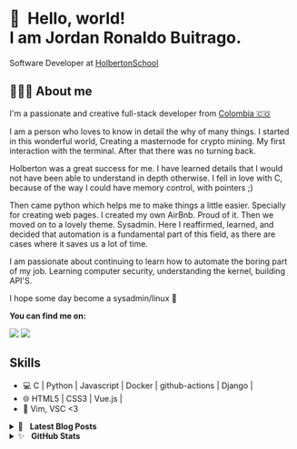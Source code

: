 👋 &nbsp;Hello, world! <br/> I am Jordan Ronaldo Buitrago.
======

Software Developer at [HolbertonSchool](https://github.com/holbertonschool)
##  👨🏻‍💻  About me

I'm a passionate and creative full-stack developer from [Colombia 🇨🇴](https://www.google.com/maps/place/Colombia/@4,-72z/) 

I am a person who loves to know in detail the why of many things.
I started in this wonderful world, Creating a masternode for crypto mining. My first interaction with the terminal. After that there was no turning back. 

Holberton was a great success for me. I have learned details that I would not have been able to understand in depth otherwise. I fell in love with C, because of the way I could have memory control, with pointers ;)

Then came python which helps me to make things a little easier. Specially for creating web pages. I created my own AirBnb. Proud of it. Then we moved on to a lovely theme. Sysadmin. Here I reaffirmed, learned, and decided that automation is a fundamental part of this field, as there are cases where it saves us a lot of time.

I am passionate about continuing to learn how to automate the boring part of my job. Learning computer security, understanding the kernel, building API'S.

I hope some day become a sysadmin/linux 🧠

**You can find me on:**

[<img src="https://img.shields.io/badge/twitter-%231DA1F2.svg?&style=for-the-badge&logo=twitter&logoColor=white"/>](https://twitter.com/jordansandoval6)
[<img src="https://img.shields.io/badge/linkedin-%230077B5.svg?&style=for-the-badge&logo=linkedin&logoColor=white"/>](https://www.linkedin.com/in/jordanbuitrago/)

## Skills

* 💻  C | Python | Javascript | Docker | github-actions | Django | 
* 🌐  HTML5 | CSS3 | Vue.js | 
* 🔧  Vim, VSC <3

<details>
	<summary>📝&nbsp;&nbsp;&nbsp;<b>Latest Blog Posts</b></summary>
	<br/>
	<ul>
		<li>
			<a href=""https://medium.com/@jordanbuitragosandoval>Desarrollando una aplicacion con Docker</a>
		</li>
		<li>
			<a href="https://www.linkedin.com/pulse/what-happens-when-you-type-ls-l-shell-buitrago-sandoval/">que pasa cuando escribimos el comando ls -l en la shell</a>
		</li>
		<li>
			<a href="https://www.linkedin.com/pulse/compiler-gnu-gcc-jordan-ronaldo-buitrago-sandoval/">El proceso detras del compilador gcc</a>
		</li>
		<li>
			<a href="https://www.linkedin.com/pulse/why-c-programming-awesome-jordan-ronaldo-buitrago-sandoval/">Porque Programar en c, me parece increible</a>
		</li>
		<li>
			<a href="https://www.linkedin.com/in/jordanbuitrago/"><i>More…</i></a>
		</li>
	</ul>
</details>

<details>
	<summary>✨&nbsp;&nbsp;&nbsp;<b>GitHub Stats</b></summary>
	<br/>
	<img src="https://jf-gh-stats.vercel.app/api?username=epg01&show_icons=true&count_private=true&title_color=afc2ef&icon_color=afc2ef&theme=react" alt="GitHub Stats" align="top"/>
	<img src="https://jf-gh-stats.vercel.app/api/top-langs/?username=epg01&layout=compact&hide=java&title_color=afc2ef&icon_color=afc2ef&theme=react" alt="GitHub Top Languages" align="top"/>
</details>
